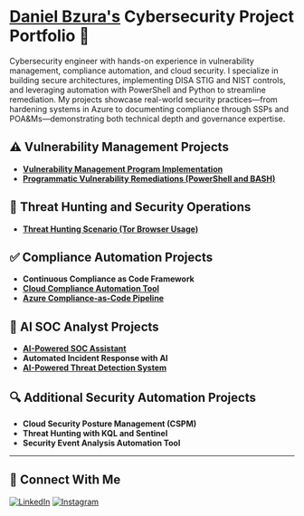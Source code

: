 # <a href="https://www.linkedin.com/in/daniel-bzura-cissp-0b3a9b1b5/">Daniel Bzura's</a> Cybersecurity Project Portfolio 🔐

Cybersecurity engineer with hands-on experience in vulnerability management, compliance automation, and cloud security. I specialize in building secure architectures, implementing DISA STIG and NIST controls, and leveraging automation with PowerShell and Python to streamline remediation. My projects showcase real-world security practices—from hardening systems in Azure to documenting compliance through SSPs and POA&Ms—demonstrating both technical depth and governance expertise.


## ⚠️ Vulnerability Management Projects

- **[Vulnerability Management Program Implementation](https://github.com/bzuracyber/Vulnerability-Management)**
- **[Programmatic Vulnerability Remediations (PowerShell and BASH)](https://github.com/bzuracyber/Automated-Vulnerability-Remediation)**

## 🚨 Threat Hunting and Security Operations

- **[Threat Hunting Scenario (Tor Browser Usage)](https://github.com/joshmadakor0/threat-hunting-scenario-tor)**


## ✅ Compliance Automation Projects
- **Continuous Compliance as Code Framework**  
- **[Cloud Compliance Automation Tool](https://github.com/annamravitejas/cloud-compliance-automation)**  
- **[Azure Compliance-as-Code Pipeline]()**  

## 🤖 AI SOC Analyst Projects
- **[AI-Powered SOC Assistant](https://elbazhazem.github.io/unveiling-LLM-SOC-Agent/)**  
- **Automated Incident Response with AI**  
- **[AI-Powered Threat Detection System](https://github.com/GauravGhandat-23/AI-Powered-Cybersecurity-Threat-Detection-System)**  

## 🔍 Additional Security Automation Projects
- **Cloud Security Posture Management (CSPM)**  
- **Threat Hunting with KQL and Sentinel**  
- **Security Event Analysis Automation Tool** 

<hr/>

## 🤳 Connect With Me

[![LinkedIn](https://img.shields.io/badge/LinkedIn-%230A66C2.svg?&style=for-the-badge&logo=linkedin&logoColor=white)][linkedin]
[![Instagram](https://img.shields.io/badge/Instagram-%23E4405F.svg?&style=for-the-badge&logo=instagram&logoColor=white)][instagram]

[linkedin]: https://www.linkedin.com/in/daniel-bzura-cissp-0b3a9b1b5/
[instagram]: https://www.instagram.com/bzuracyber/

<!--
<img width="35" alt="image" src="https://github.com/user-attachments/assets/2f41c7cd-5ea8-4475-b451-a37161b6c3fb"> 
<img width="35" alt="image" src="https://github.com/user-attachments/assets/77649969-9910-4994-8b96-74a116cfb2a8">
-->
